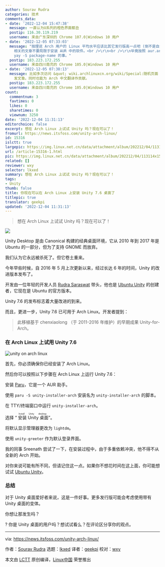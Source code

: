 ```yaml
---
author: Sourav Rudra
categories: 技术
comments_data:
- date: '2022-12-04 15:47:38'
  message: 一直认为U系列的橙色界面都丑
  postip: 116.30.119.219
  username: 来自广东深圳的 Chrome 107.0|Windows 10 用户
- date: '2022-12-05 07:33:03'
  message: "按理说 Arch 用户的 Linux 平均水平应该比其它发行版高一点吧 (倒不是自负，毕竟能独立安装，也得懂一点启动流程吧)。所以希望 Arch
    相关的文章不要局限于安装 AUR 中的软件。<br />\r\n<br />\r\n毕竟按照 aur.archlinux.org，能发 86,723 文章，但都一条
    yay -S package-name 的事。"
  postip: 183.223.172.255
  username: 来自四川南充的 Chrome 105.0|Windows 10 用户
- date: '2022-12-05 07:38:13'
  message: 比如多次访问 &quot; wiki.archlinuxcn.org/wiki/Special:随机页面 &quot;，选一些未完成翻译的 wiki
    发文章。同时也能为 Arch 中文翻译作贡献。
  postip: 183.223.172.255
  username: 来自四川南充的 Chrome 105.0|Windows 10 用户
count:
  commentnum: 3
  favtimes: 0
  likes: 0
  sharetimes: 0
  viewnum: 3250
date: '2022-12-04 11:31:13'
editorchoice: false
excerpt: 想在 Arch Linux 上试试 Unity 吗？现在可以了！
fromurl: https://news.itsfoss.com/unity-arch-linux/
id: 15316
islctt: true
largepic: https://img.linux.net.cn/data/attachment/album/202212/04/113114x15r1rq321pwk2pz.png
url: /article-15316-1.html
pic: https://img.linux.net.cn/data/attachment/album/202212/04/113114x15r1rq321pwk2pz.png.thumb.jpg
related: []
reviewer: wxy
selector: lkxed
summary: 想在 Arch Linux 上试试 Unity 吗？现在可以了！
tags:
- Unity
thumb: false
title: 你现在可以在 Arch Linux 上安装 Unity 7.6 桌面了
titlepic: true
translator: geekpi
updated: '2022-12-04 11:31:13'
---
```



> 
> 想在 Arch Linux 上试试 Unity 吗？现在可以了！
> 
> 
> 


![](/data/attachment/album/202212/04/113114x15r1rq321pwk2pz.png)


Unity Desktop 是由 Canonical 构建的经典桌面环境，它从 2010 年到 2017 年是 Ubuntu 的一部分，但为了支持 GNOME 而放弃。


我们认为它永远被杀死了。但它卷土重来。


今年早些时候，自 2016 年 5 月上次更新以来，经过长达 6 年的时间，Unity 的改进版本发布了。


开发由一位年轻的开发人员 [Rudra Saraswat](https://about.ruds.io) 带头，他也是 [Ubuntu Unity](https://about.ruds.io) 的创建者，它现在是 Ubuntu 的官方版本。


Unity 7.6 的发布标志着大量改进的到来。


而且，更进一步，Unity 7.6 已可用于 Arch Linux。开发者提到：



> 
> 此移植基于 chenxiaolong （于 2011-2016 年维护）的早期成果 Unity-for-Arch。
> 
> 
> 


### 在 Arch Linux 上试用 Unity 7.6


![unity on arch linux](/data/attachment/album/202212/04/113115fh8i92nn85i1vnsn.jpg)


首先，你必须确保你已经安装了 Arch Linux。


然后你可以按照以下步骤在 Arch Linux 上运行 Unity 7.6：


安装 [Paru](https://itsfoss.com/paru-aur-helper/)，它是一个 AUR 助手。


使用 `paru -S unity-installer-arch` 安装名为 `unity-installer-arch` 的脚本。


在 TTY/终端窗口中运行 `unity-installer-arch`。


选择 “<ruby> 安装 Unity 桌面 <rt>  Install Unity desktop </rt></ruby>”。


将默认显示管理器更改为 `lightdm`。


使用 `unity-greeter` 作为默认登录界面。


我的同事 Sreenath 尝试了一下，在安装过程中，由于多重依赖冲突，他不得不从全新的 Arch 开始。


对你来说可能有所不同，但请记住这一点。如果你不想花时间在这上面，你可能想试试 [Ubuntu Unity](https://ubuntuunity.org)。


### 总结


对于 Unity 桌面爱好者来说，这是一件好事。更多发行版可能会考虑使用带有 Unity 桌面的变体。


你想让那发生吗？


? 你是 Unity 桌面的用户吗？想试试看么？在评论区分享你的观点。




---


via: <https://news.itsfoss.com/unity-arch-linux/>


作者：[Sourav Rudra](https://news.itsfoss.com/author/sourav/) 选题：[lkxed](https://github.com/lkxed) 译者：[geekpi](https://github.com/geekpi) 校对：[wxy](https://github.com/wxy)


本文由 [LCTT](https://github.com/LCTT/TranslateProject) 原创编译，[Linux中国](https://linux.cn/) 荣誉推出